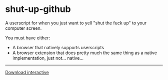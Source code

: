 # shut-up-github
A userscript for when you just want to yell "shut the fuck up" to your computer screen.

You must have either:
- A browser that natively supports userscripts
- A browser extension that does pretty much the same thing as a native implementation, just not... native...

---

[Download interactive](https://raw.githubusercontent.com/GlitchMasta47/shut-up-github/master/shut-up-github.user.js)
